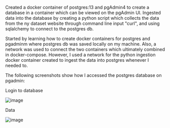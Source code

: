 Created a docker container of postgres:13 and pgAdmin4 to create a database in a container which can be viewed on the pgAdmin UI. Ingested data into the database by creating a python script which collects the data from the ny dataset website through command line input "curl", and using sqlalchemy to connect to the postgres db. 

Started by learning how to create docker containers for postgres and pgadminm where postgres db was saved locally on my machine. Also, a network was used to connect the two containers which ultimately combined in docker-compose. However, I used a network for the python ingestion docker container created to ingest the data into postgres whenever I needed to.

The following screenshots show how I accessed the postgres database on pgadmin:


Login to database

![image](https://user-images.githubusercontent.com/72317571/187291926-21a5ecc2-a712-4e63-b03c-c4d092378c2b.png)

Data

![image](https://user-images.githubusercontent.com/72317571/187292105-80b563de-b71f-48a2-88a3-ef130097637f.png)
